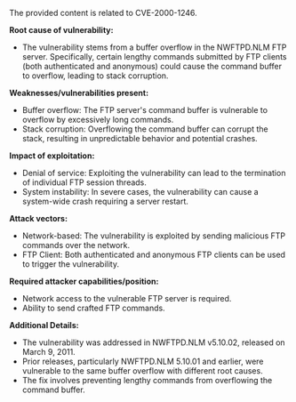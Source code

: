 The provided content is related to CVE-2000-1246.

**Root cause of vulnerability:**
- The vulnerability stems from a buffer overflow in the NWFTPD.NLM FTP server. Specifically, certain lengthy commands submitted by FTP clients (both authenticated and anonymous) could cause the command buffer to overflow, leading to stack corruption.

**Weaknesses/vulnerabilities present:**
- Buffer overflow: The FTP server's command buffer is vulnerable to overflow by excessively long commands.
- Stack corruption: Overflowing the command buffer can corrupt the stack, resulting in unpredictable behavior and potential crashes.

**Impact of exploitation:**
- Denial of service: Exploiting the vulnerability can lead to the termination of individual FTP session threads.
- System instability: In severe cases, the vulnerability can cause a system-wide crash requiring a server restart.

**Attack vectors:**
- Network-based: The vulnerability is exploited by sending malicious FTP commands over the network.
- FTP Client: Both authenticated and anonymous FTP clients can be used to trigger the vulnerability.

**Required attacker capabilities/position:**
- Network access to the vulnerable FTP server is required.
- Ability to send crafted FTP commands.

**Additional Details:**
- The vulnerability was addressed in NWFTPD.NLM v5.10.02, released on March 9, 2011.
- Prior releases, particularly NWFTPD.NLM 5.10.01 and earlier, were vulnerable to the same buffer overflow with different root causes.
- The fix involves preventing lengthy commands from overflowing the command buffer.